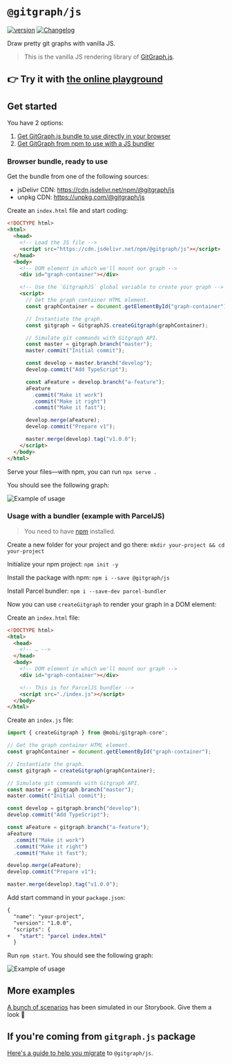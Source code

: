# `@gitgraph/js`

[![version](https://img.shields.io/npm/v/@gitgraph/js.svg?logo=npm)](https://www.npmjs.com/package/@gitgraph/js)
[![Changelog](https://img.shields.io/badge/%F0%9F%93%94-changelog-CD9523.svg)](https://github.com/nicoespeon/gitgraph.js/blob/master/packages/gitgraph-js/CHANGELOG.md)

Draw pretty git graphs with vanilla JS.

> This is the vanilla JS rendering library of [GitGraph.js][gitgraph-repo].

## 👉 Try it with [the online playground][playground]

## Get started

You have 2 options:

1.  [Get GitGraph.js bundle to use directly in your browser](#browser-usage)
1.  [Get GitGraph from npm to use with a JS bundler](#bundler-usage)

### Browser bundle, ready to use

<span id="browser-usage"></span>

Get the bundle from one of the following sources:

- jsDelivr CDN: <https://cdn.jsdelivr.net/npm/@gitgraph/js>
- unpkg CDN: <https://unpkg.com/@gitgraph/js>

Create an `index.html` file and start coding:

```html
<!DOCTYPE html>
<html>
  <head>
    <!-- Load the JS file -->
    <script src="https://cdn.jsdelivr.net/npm/@gitgraph/js"></script>
  </head>
  <body>
    <!-- DOM element in which we'll mount our graph -->
    <div id="graph-container"></div>

    <!-- Use the `GitgraphJS` global variable to create your graph -->
    <script>
      // Get the graph container HTML element.
      const graphContainer = document.getElementById("graph-container");

      // Instantiate the graph.
      const gitgraph = GitgraphJS.createGitgraph(graphContainer);

      // Simulate git commands with Gitgraph API.
      const master = gitgraph.branch("master");
      master.commit("Initial commit");

      const develop = master.branch("develop");
      develop.commit("Add TypeScript");

      const aFeature = develop.branch("a-feature");
      aFeature
        .commit("Make it work")
        .commit("Make it right")
        .commit("Make it fast");

      develop.merge(aFeature);
      develop.commit("Prepare v1");

      master.merge(develop).tag("v1.0.0");
    </script>
  </body>
</html>
```

Serve your files—with npm, you can run `npx serve .`

You should see the following graph:

![Example of usage][assets-example]

### Usage with a bundler (example with ParcelJS)

<span id="bundler-usage"></span>

> You need to have [npm][get-npm] installed.

Create a new folder for your project and go there: `mkdir your-project && cd your-project`

Initialize your npm project: `npm init -y`

Install the package with npm: `npm i --save @gitgraph/js`

Install Parcel bundler: `npm i --save-dev parcel-bundler`

Now you can use `createGitgraph` to render your graph in a DOM element:

Create an `index.html` file:

```html
<!DOCTYPE html>
<html>
  <head>
    <!-- … -->
  </head>
  <body>
    <!-- DOM element in which we'll mount our graph -->
    <div id="graph-container"></div>

    <!-- This is for ParcelJS bundler -->
    <script src="./index.js"></script>
  </body>
</html>
```

Create an `index.js` file:

```js
import { createGitgraph } from @mobi/gitgraph-core";

// Get the graph container HTML element.
const graphContainer = document.getElementById("graph-container");

// Instantiate the graph.
const gitgraph = createGitgraph(graphContainer);

// Simulate git commands with Gitgraph API.
const master = gitgraph.branch("master");
master.commit("Initial commit");

const develop = gitgraph.branch("develop");
develop.commit("Add TypeScript");

const aFeature = gitgraph.branch("a-feature");
aFeature
  .commit("Make it work")
  .commit("Make it right")
  .commit("Make it fast");

develop.merge(aFeature);
develop.commit("Prepare v1");

master.merge(develop).tag("v1.0.0");
```

Add start command in your `package.json`:

```diff
{
  "name": "your-project",
  "version": "1.0.0",
  "scripts": {
+   "start": "parcel index.html"
  }
```

Run `npm start`. You should see the following graph:

![Example of usage][assets-example]

## More examples

[A bunch of scenarios][stories] has been simulated in our Storybook. Give them a look 👀

## If you're coming from `gitgraph.js` package

[Here's a guide to help you migrate][migration-guide] to `@gitgraph/js`.

[playground]: https://codepen.io/nicoespeon/pen/arqPWb?editors=1010
[get-npm]: https://www.npmjs.com/get-npm
[gitgraph-repo]: https://github.com/nicoespeon/gitgraph.js/
[stories]: https://github.com/nicoespeon/gitgraph.js/tree/master/packages/stories/src/gitgraph-js/
[migration-guide]: https://github.com/nicoespeon/gitgraph.js/blob/master/packages/gitgraph-js/MIGRATE_FROM_GITGRAPH.JS.md
[latest-release]: https://github.com/nicoespeon/gitgraph.js/releases/latest
[assets-example]: https://github.com/nicoespeon/gitgraph.js/blob/master/packages/gitgraph-js/assets/example-usage.png?raw=true
